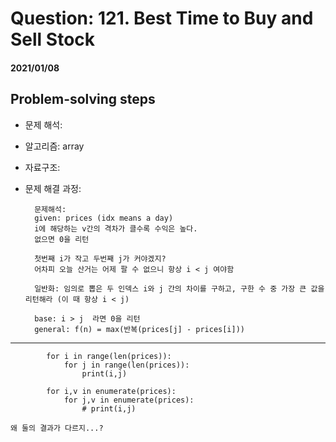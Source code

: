 # Question: 121. Best Time to Buy and Sell Stock
#### 2021/01/08


## Problem-solving steps
* 문제 해석:
* 알고리즘: array
* 자료구조: 
* 문제 해결 과정: 

        문제해석:
        given: prices (idx means a day)
        i에 해당하는 v간의 격차가 클수록 수익은 높다. 
        없으면 0을 리턴
        
        첫번째 i가 작고 두번째 j가 커야겠지?
        어차피 오늘 산거는 어제 팔 수 없으니 항상 i < j 여야함
        
        일반화: 임의로 뽑은 두 인덱스 i와 j 간의 차이를 구하고, 구한 수 중 가장 큰 값을 리턴해라 (이 때 항상 i < j)
        
        base: i > j  라면 0을 리턴
        general: f(n) = max(반복(prices[j] - prices[i])) 

---

```python3
        for i in range(len(prices)):
            for j in range(len(prices)):
                print(i,j)
        
        for i,v in enumerate(prices):
            for j,v in enumerate(prices):
                # print(i,j)
                
왜 둘의 결과가 다르지...?
```
